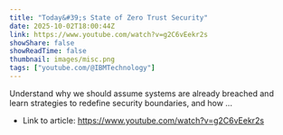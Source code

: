 ```yaml
---
title: "Today&#39;s State of Zero Trust Security"
date: 2025-10-02T18:00:44Z
link: https://www.youtube.com/watch?v=g2C6vEekr2s
showShare: false
showReadTime: false
thumbnail: images/misc.png
tags: ["youtube.com/@IBMTechnology"]
---
```

Understand why we should assume systems are already breached and learn strategies to redefine security boundaries, and how ...

- Link to article: https://www.youtube.com/watch?v=g2C6vEekr2s